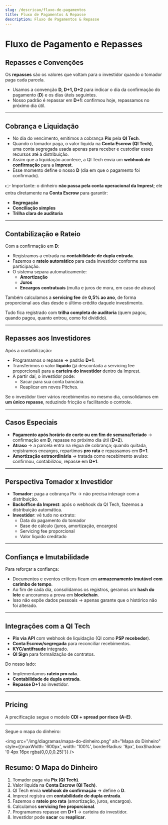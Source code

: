 ```yaml
---
slug: /descricao/fluxo-de-pagamentos
title: Fluxo de Pagamentos & Repasse
description: Fluxo de Pagamentos & Repasse
---
```


# Fluxo de Pagamento e Repasses

## Repasses e Convenções

Os **repasses** são os valores que voltam para o investidor quando o tomador paga cada parcela.

- Usamos a convenção **D, D+1, D+2** para indicar o dia da confirmação do pagamento (**D**) e os dias úteis seguintes.
- Nosso padrão é repassar em **D+1**: confirmou hoje, repassamos no próximo dia útil.

---

## Cobrança e Liquidação

- No dia do vencimento, emitimos a cobrança **Pix** pela **QI Tech**.
- Quando o tomador paga, o valor liquida na **Conta Escrow (QI Tech)**, uma conta segregada usada apenas para receber e custodiar esses recursos até a distribuição.
- Assim que a liquidação acontece, a QI Tech envia um **webhook de confirmação** para a **Imprest**.
- Esse momento define o nosso **D** (dia em que o pagamento foi confirmado).

👉 Importante: o dinheiro **não passa pela conta operacional da Imprest**; ele entra diretamente na **Conta Escrow** para garantir:

- **Segregação**
- **Conciliação simples**
- **Trilha clara de auditoria**

---

## Contabilização e Rateio

Com a confirmação em **D**:

- Registramos a entrada na **contabilidade de dupla entrada**.
- Fazemos o **rateio automático** para cada investidor conforme sua participação.
- O sistema separa automaticamente:
  - **Amortização**
  - **Juros**
  - **Encargos contratuais** (multa e juros de mora, em caso de atraso)

Também calculamos a **servicing fee** de **0,5% ao ano**, de forma proporcional aos dias desde o último crédito daquele investimento.

Tudo fica registrado com **trilha completa de auditoria** (quem pagou, quando pagou, quanto entrou, como foi dividido).

---

## Repasses aos Investidores

Após a contabilização:

- Programamos o repasse → padrão **D+1**.
- Transferimos o valor **líquido** (já descontada a servicing fee proporcional) para a **carteira do investidor** dentro da Imprest.
- A partir daí, o investidor pode:
  - Sacar para sua conta bancária.
  - Reaplicar em novos Pitches.

Se o investidor tiver vários recebimentos no mesmo dia, consolidamos em **um único repasse**, reduzindo fricção e facilitando o controle.

---

## Casos Especiais

- **Pagamento após horário de corte ou em fim de semana/feriado** → confirmação em **D**, repasse no próximo dia útil (**D+2**).
- **Atraso** → a parcela entra na régua de cobrança; quando quitada, registramos encargos, repartimos **pro rata** e repassamos em **D+1**.
- **Amortização extraordinária** → tratada como recebimento avulso: confirmou, contabilizou, repasse em **D+1**.

---

## Perspectiva Tomador x Investidor

- **Tomador**: paga a cobrança Pix → não precisa interagir com a distribuição.
- **Backoffice da Imprest**: após o webhook da QI Tech, fazemos a distribuição automática.
- **Investidor**: vê tudo no extrato:
  - Data do pagamento do tomador
  - Base de cálculo (juros, amortização, encargos)
  - Servicing fee proporcional
  - Valor líquido creditado

---

## Confiança e Imutabilidade

Para reforçar a confiança:

- Documentos e eventos críticos ficam em **armazenamento imutável com carimbo de tempo**.
- Ao fim de cada dia, consolidamos os registros, geramos um **hash do lote** e ancoramos a prova em **blockchain**.
- Isso não expõe dados pessoais → apenas garante que o histórico não foi alterado.

---

## Integrações com a QI Tech

- **Pix via API** com webhook de liquidação (QI como **PSP recebedor**).
- **Conta Escrow/segregada** para reconciliar recebimentos.
- **KYC/antifraude** integrado.
- **QI Sign** para formalização de contratos.

Do nosso lado:

- Implementamos **rateio pro rata**.
- **Contabilidade de dupla entrada**.
- **Repasse D+1** ao investidor.

---

## Pricing

A precificação segue o modelo **CDI + spread por risco (A–E)**.

---

Segue o mapa do dinheiro:

<img src="/img/diagramas/mapa-do-dinheiro.png" alt="Mapa do Dinheiro" style={{maxWidth: '600px', width: '100%', borderRadius: '8px', boxShadow: '0 4px 16px rgba(0,0,0,0.25)'}} />

## Resumo: O Mapa do Dinheiro

1. Tomador paga via **Pix (QI Tech)**.
2. Valor liquida na **Conta Escrow (QI Tech)**.
3. QI Tech envia **webhook de confirmação** → define o **D**.
4. Imprest registra em **contabilidade de dupla entrada**.
5. Fazemos o **rateio pro rata** (amortização, juros, encargos).
6. Calculamos **servicing fee proporcional**.
7. Programamos repasse em **D+1** → carteira do investidor.
8. Investidor pode **sacar** ou **reaplicar**.
